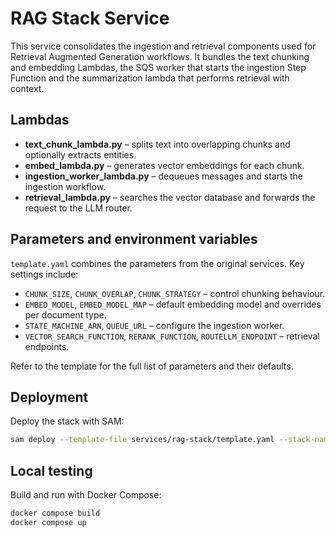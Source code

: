 # RAG Stack Service

This service consolidates the ingestion and retrieval components used for Retrieval Augmented Generation workflows. It bundles the text chunking and embedding Lambdas, the SQS worker that starts the ingestion Step Function and the summarization lambda that performs retrieval with context.

## Lambdas

- **text_chunk_lambda.py** – splits text into overlapping chunks and optionally extracts entities.
- **embed_lambda.py** – generates vector embeddings for each chunk.
- **ingestion_worker_lambda.py** – dequeues messages and starts the ingestion workflow.
- **retrieval_lambda.py** – searches the vector database and forwards the request to the LLM router.

## Parameters and environment variables

`template.yaml` combines the parameters from the original services. Key settings include:

- `CHUNK_SIZE`, `CHUNK_OVERLAP`, `CHUNK_STRATEGY` – control chunking behaviour.
- `EMBED_MODEL`, `EMBED_MODEL_MAP` – default embedding model and overrides per document type.
- `STATE_MACHINE_ARN`, `QUEUE_URL` – configure the ingestion worker.
- `VECTOR_SEARCH_FUNCTION`, `RERANK_FUNCTION`, `ROUTELLM_ENDPOINT` – retrieval endpoints.

Refer to the template for the full list of parameters and their defaults.

## Deployment

Deploy the stack with SAM:

```bash
sam deploy --template-file services/rag-stack/template.yaml --stack-name rag-stack
```

## Local testing

Build and run with Docker Compose:

```bash
docker compose build
docker compose up
```
